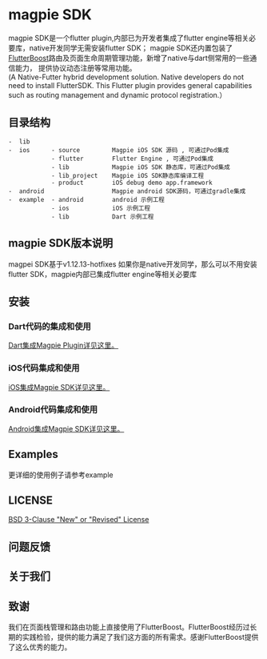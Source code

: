 # magpie SDK

magpie SDK是一个flutter plugin,内部已为开发者集成了flutter engine等相关必要库，native开发同学无需安装flutter SDK；
magpie SDK还内置包装了[FlutterBoost](https://github.com/alibaba/flutter_boost)路由及页面生命周期管理功能，新增了native与dart侧常用的一些通信能力，
提供协议动态注册等常用功能。     
(A Native-Futter hybrid development solution. Native developers do not need 
to install FlutterSDK. This Flutter plugin provides general capabilities such as routing management
 and dynamic protocol registration.）

## 目录结构

    -  lib
    -  ios      - source         Magpie iOS SDK 源码 , 可通过Pod集成
                - flutter        Flutter Engine , 可通过Pod集成
                - lib            Magpie iOS SDK 静态库，可通过Pod集成
                - lib_project    Magpie iOS SDK静态库编译工程
                - product        iOS debug demo app.framework 
    -  android                   Magpie android SDK源码，可通过gradle集成
    -  example  - android        android 示例工程 
                - ios            iOS 示例工程
                - lib            Dart 示例工程
                        
                 
## magpie SDK版本说明
magpei SDK基于v1.12.13-hotfixes
如果你是native开发同学，那么可以不用安装flutter SDK，magpie内部已集成flutter engine等相关必要库

## 安装

### Dart代码的集成和使用
[Dart集成Magpie Plugin详见这里。](./lib/README.md)

### iOS代码集成和使用
[iOS集成Magpie SDK详见这里。](./ios/README.md)

### Android代码集成和使用
[Android集成Magpie SDK详见这里。](./android/README.md)

## Examples
更详细的使用例子请参考example

## LICENSE
[BSD 3-Clause "New" or "Revised" License](LICENSE.md)


## 问题反馈

## 关于我们


## 致谢
我们在页面栈管理和路由功能上直接使用了FlutterBoost。FlutterBoost经历过长期的实践检验，提供的能力满足了我们这方面的所有需求。感谢FlutterBoost提供了这么优秀的能力。
